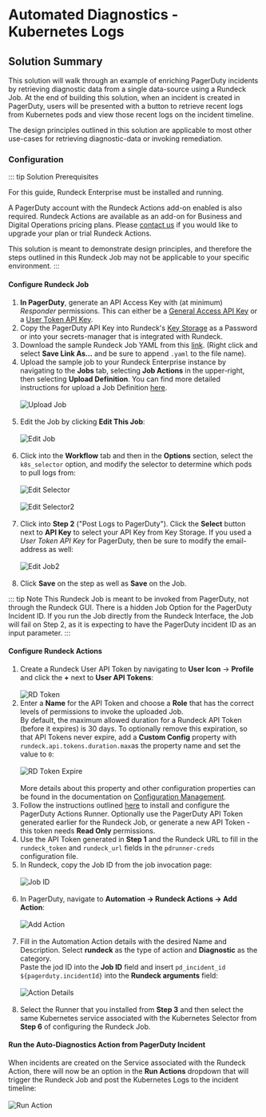 # Automated Diagnostics - Kubernetes Logs

## Solution Summary
This solution will walk through an example of enriching PagerDuty incidents by retrieving diagnostic data from a single data-source using a Rundeck Job.
At the end of building this solution, when an incident is created in PagerDuty, users will be presented with a button to retrieve recent logs from Kubernetes pods and view those recent logs on the incident timeline.

The design principles outlined in this solution are applicable to most other use-cases for retrieving diagnostic-data or invoking remediation.

### Configuration

::: tip Solution Prerequisites

For this guide, Rundeck Enterprise must be installed and running.

A PagerDuty account with the Rundeck Actions add-on enabled is also required.
Rundeck Actions are available as an add-on for Business and Digital Operations pricing plans. Please [contact us](https://www.pagerduty.com/contact-us/rundeck-actions-long/) if you would like to upgrade your plan or trial Rundeck Actions. 

This solution is meant to demonstrate design principles, and therefore the steps outlined in this Rundeck Job may not be applicable to your specific environment.
:::

#### Configure Rundeck Job
1. **In PagerDuty**, generate an API Access Key with (at minimum) _Responder_ permissions. 
This can either be a [General Access API Key](https://support.pagerduty.com/docs/api-access-keys#section-generate-a-general-access-rest-api-key)
or a [User Token API Key](https://support.pagerduty.com/docs/api-access-keys#section-generate-a-user-token-rest-api-key).
2. Copy the PagerDuty API Key into Rundeck's [Key Storage](/manual/system-configs.html#key-storage) as a Password or into your secrets-manager that is integrated with Rundeck.
3. Download the sample Rundeck Job YAML from this [link](https://raw.githubusercontent.com/jsboak/rundeck_sandbox_scm/master/33ef389a-d45c-42d1-af56-3360ff0dade5.yaml?token=GHSAT0AAAAAABQRZMTKT4CBTPXLMNWR2FSIYQENPQA). (Right click and select **Save Link As...** and be sure to append `.yaml` to the file name).                                                                                                                             
4. Upload the sample job to your Rundeck Enterprise instance by navigating to the **Jobs** tab, selecting **Job Actions** in the upper-right, then selecting **Upload Definition**. 
You can find more detailed instructions for upload a Job Definition [here](/manual/creating-jobs.html#importing-job-definitions).
<br><br>![Upload Job](@assets/img/solutions-pd-diag-k8s-upload-job.png)<br><br>
5. Edit the Job by clicking **Edit This Job**:
<br><br>![Edit Job](@assets/img/solutions-pd-diag-k8s-edit-job.png)<br><br>
6. Click into the **Workflow** tab and then in the **Options** section, select the `k8s_selector` option, and modify the selector to determine which pods to pull logs from:
<br><br>![Edit Selector](@assets/img/solutions-pd-diag-k8s-selector.png)<br>
<br>![Edit Selector2](@assets/img/solutions-pd-diag-k8s-modify-selector.png)<br><br>
7. Click into **Step 2** ("Post Logs to PagerDuty").  Click the **Select** button next to **API Key** to select your API Key from Key Storage. If you used a _User Token API Key_ for PagerDuty, then be sure to modify the email-address as well:
<br><br>![Edit Job2](@assets/img/solutions-pd-diag-k8s-step-2.png)<br><br>
8. Click **Save** on the step as well as **Save** on the Job.

::: tip Note
This Rundeck Job is meant to be invoked from PagerDuty, not through the Rundeck GUI. There is a hidden Job Option for the PagerDuty Incident ID. If you run the Job directly from the Rundeck Interface, the Job will fail on Step 2, as it is expecting to have the PagerDuty incident ID as an input parameter.
:::                                                                                                                                                                                                                                           
                                                        
#### Configure Rundeck Actions 
1. Create a Rundeck User API Token by navigating to **User Icon** -> **Profile** and click the **+** next to **User API Tokens**:
<br><br>![RD Token](@assets/img/solutions-pd-diag-k8s-rd-token.png)
2. Enter a **Name** for the API Token and choose a **Role** that has the correct levels of permissions to invoke the uploaded Job.                                                                                                                                                                                                       
By default, the maximum allowed duration for a Rundeck API Token (before it expires) is 30 days. 
To optionally remove this expiration, so that API Tokens never expire, add a **Custom Config** property with `rundeck.api.tokens.duration.max`as the property name and set the value to `0`:
<br><br>![RD Token Expire](@assets/img/solutions-pd-diag-k8s-token-expiration.png)<br><br>
More details about this property and other configuration properties can be found in the documentation on [Configuration Management](/manual/configuration-mgmt/configmgmt.html#configuration-management-enterprise).
3. Follow the instructions outlined [here](https://support.pagerduty.com/docs/rundeck-actions#create-a-runner) to install and configure the PagerDuty Actions Runner. 
Optionally use the PagerDuty API Token generated earlier for the Rundeck Job, or generate a new API Token - this token needs **Read Only** permissions. 
4. Use the API Token generated in **Step 1** and the Rundeck URL to fill in the `rundeck_token` and `rundeck_url` fields in the `pdrunner-creds` configuration file.
5. In Rundeck, copy the Job ID from the job invocation page:
<br><br>![Job ID](@assets/img/solutions-pd-diag-k8s-job-id.png)<br><br>
6. In PagerDuty, navigate to **Automation -> Rundeck Actions -> Add Action**:
<br><br>![Add Action](@assets/img/solutions-pd-diag-k8s-add-action.png)<br><br>
7. Fill in the Automation Action details with the desired Name and Description. Select **rundeck** as the type of action and **Diagnostic** as the category.  
Paste the jod ID into the **Job ID** field and insert `pd_incident_id ${pagerduty.incidentId}` into the **Rundeck arguments** field:
<br><br>![Action Details](@assets/img/solutions-pd-diag-k8s-pd-action.png)<br><br>
8. Select the Runner that you installed from **Step 3** and then select the same Kubernetes service associated with the Kubernetes Selector from **Step 6** of configuring the Rundeck Job.  

#### Run the Auto-Diagnostics Action from PagerDuty Incident
When incidents are created on the Service associated with the Rundeck Action, there will now be an option in the **Run Actions** dropdown that will trigger the Rundeck Job and post the Kubernetes Logs to the incident timeline:
<br><br>![Run Action](@assets/img/solutions-pd-diag-k8s-run-action.png)<br><br>


